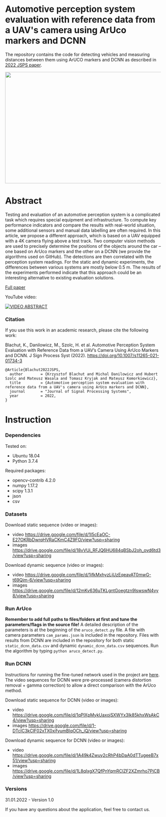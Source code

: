 # Automotive perception system evaluation with reference data from a UAV's camera using ArUco markers and DCNN

The repository contains the code for detecting vehicles and measuring distances between them using ArUCO markers and DCNN as described in [2022 JSPS paper](https://link.springer.com/article/10.1007/s11265-021-01734-3).

<img src="https://user-images.githubusercontent.com/33557183/153049366-af474093-48f1-46b7-96cb-13499a6433ba.gif" width="640" height="360">


# Abstract

Testing and evaluation of an automotive perception system is a complicated task which requires special equipment and infrastructure. To compute key performance indicators and compare the results with real-world situation, some additional sensors and manual data labelling are often required. In this article, we propose a different approach, which is based on a UAV equipped with a 4K camera flying above a test track. Two computer vision methods are used to precisely determine the positions of the objects around the car – one based on ArUco markers and the other on a DCNN (we provide the algorithms used on GitHub). The detections are then correlated with the perception system readings. For the static and dynamic experiments, the differences between various systems are mostly below 0.5 m. The results of the experiments performed indicate that this approach could be an interesting alternative to existing evaluation solutions.

[Full paper](https://link.springer.com/article/10.1007/s11265-021-01734-3)

YouTube video:

[![VIDEO ABSTRACT](http://img.youtube.com/vi/QA7v6006e9w/0.jpg)](http://www.youtube.com/watch?v=QA7v6006e9w)


### Citation

If you use this work in an academic research, please cite the following work:

Blachut, K., Danilowicz, M., Szolc, H. et al. Automotive Perception System Evaluation with Reference Data from a UAV’s Camera Using ArUco Markers and DCNN. J Sign Process Syst (2022). https://doi.org/10.1007/s11265-021-01734-3
```
@Article{Blachut2022JSPS,
  author        = {Krzysztof Blachut and Michal Danilowicz and Hubert Szolc and Mateusz Wasala and Tomasz Kryjak and Mateusz Komorkiewicz},
  title         = {Automotive perception system evaluation with reference data from a UAV's camera using ArUco markers and DCNN},
  journal       = "Journal of Signal Processing Systems",
  year          = 2022,
}
```

# Instruction

### Dependencies

Tested on:
- Ubuntu 18.04
- Python 3.7.4

Required packages:
- opencv-contrib 4.2.0
- numpy 1.17.2
- scipy 1.3.1
- json
- csv

### Datasets

Download static sequence (video or images):
- video https://drive.google.com/file/d/1I5cEaOC-E27OKRbDwrqHVRaCKmC4Z9FO/view?usp=sharing
- images https://drive.google.com/file/d/18vVUi_RFJQ6HU684qBSbJ2oh_ovd6td3/view?usp=sharing

Download dynamic sequence (video or images):
- video https://drive.google.com/file/d/1jfkMxhyzLjUzEqeavAT0mwG-t69Qjm-6/view?usp=sharing
- images https://drive.google.com/file/d/12mKv636uTKLgntGoegtzn9lswswN4vy8/view?usp=sharing

### Run ArUco

**Remember to add full paths to files/folders at first and tune the parameters/flags in the source file!**
A detailed description of the parameters is at the beginning of the `aruco_detect.py` file.
A file with camera parameters `cam_params.json` is included in the repository.
Files with results from DCNN are included in the repository for both static `static_dcnn_data.csv` and dynamic `dynamic_dcnn_data.csv` sequences.
Run the algorithm by typing `python aruco_detect.py`.

### Run DCNN

Instructions for running the fine-tuned network used in the project are [here](../main/dcnn). The video sequences for DCNN were pre-processed (camera distortion removal + gamma correction) to allow a direct comparison with the ArUco method.

Download static sequence for DCNN (video or images):
- video https://drive.google.com/file/d/1qPlXpMykUaxojSXWYx3lk85khxWsAkC4/view?usp=sharing
- images https://drive.google.com/file/d/1-DTcIC3kClF02xTX0xifyumBlqOCh_iQ/view?usp=sharing

Download dynamic sequence for DCNN (video or images):
- video https://drive.google.com/file/d/1A49k4Zwuy2cRhP4bDaA0dTTugeeB7x51/view?usp=sharing
- images https://drive.google.com/file/d/1L8qIxgX7QfPnYqmRClZF2XZmrho7PjCB/view?usp=sharing

### Versions

31.01.2022 - Version 1.0

If you have any questions about the application, feel free to contact us.
